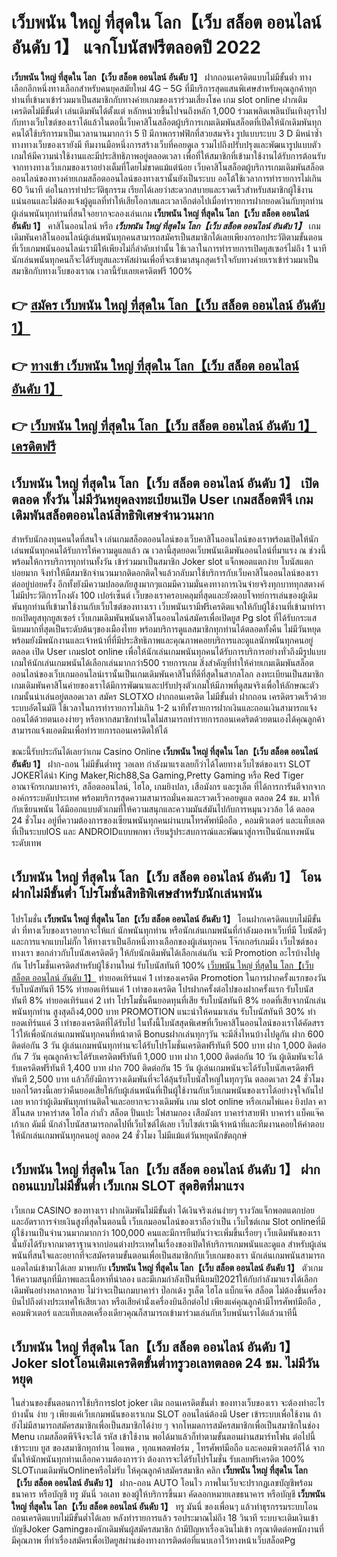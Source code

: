 # เว็บพนัน ใหญ่ ที่สุดใน โลก【เว็บ สล็อต ออนไลน์ อันดับ 1】  แจกโบนัสฟรีตลอดปี 2022

**เว็บพนัน ใหญ่ ที่สุดใน โลก【เว็บ สล็อต ออนไลน์ อันดับ 1】** ฝากถอนเครดิตแบบไม่มีขั้นต่ำ  ทางเลือกอีกหนึ่งทางเลือกสำหรับคนยุคสมัยใหม่ 4G – 5G ที่มีบริการสุดแสนพิเศษสำหรับคุณลูกค้าทุกท่านที่เข้ามาเข้าร่วมมาเป็นสมาชิกกับทางค่ายเกมของเราร่วมเสี่ยงโชค เกม slot online ฝากเติมเครดิตไม่มีขั้นต่ำ เล่นเดิมพันได้ตั้งแต่ หลักหน่วยขึ้นไปจนถึงหลัก 1,000 ร่วมเพลิดเพลินบันเทิงอุราไปกับทางเว็บไซต์ของเราได้แล้วในตอนี้เว็บคาสิโนสล็อตผู้บริการเกมเดิมพันสล็อตที่เปิดให้นักเดิมพันทุกคนได้ใช้บริการมาเป็นเวลานานมากกว่า 5 ปี มีภาพกราฟฟิกที่สวยสมจริง รูปแบบระบบ 3 D
มิหนำซ้ำทางทางเว็บของเรายังมี ทีมงานมือหนึ่งการสร้างเว็บที่คอยดูเล  รวมไปถึงปรับปรุงและพัฒนารูปแบบตัวเกมให้มีความน่าใช้งานและมีประสิทธิภาพอยู่ตลอดเวลา เพื่อที่ให้สมาชิกที่เข้ามาใช้งานได้รับการต้อนรับจากทางทางเว็บเกมของเราอย่างเต็มที่โดยไม่ขาดแม้แต่น้อย เว็บคาสิโนสล็อตผู้บริการเกมเดิมพันสล็อตออนไลน์ของทางค่ายเกมสล็อตออนไลน์ของทางเรานั้นยังเป็นระบบ ออโต้ใช้เวลาการทำรายการไม่เกิน 60 วินาที ต่อในการทำประวัติธุกรรม เรียกได้เลยว่าสะดวกสบายและรวดเร็วสำหรับสมาชิกผู้ใช้งานแน่นอนและไม่ต้องแจ้งผู้ดูแลที่ทำให้เสียโอกาสและเวลาอีกต่อไปเมื่อทำรายการฝากยอดเงินกับทุกท่าน
ผู้เล่นพนันทุกท่านที่สนใจอยากจะลองเล่นเกม **เว็บพนัน ใหญ่ ที่สุดใน โลก【เว็บ สล็อต ออนไลน์ อันดับ 1】** คาสิโนออนไลน์ หรือ ***เว็บพนัน ใหญ่ ที่สุดใน โลก【เว็บ สล็อต ออนไลน์ อันดับ 1】*** เกมเดิมพันคาสิโนออนไลน์ผู้เล่นพนันทุกคนสามารถสมัครเป็นสมาชิกได้เลยเพียงกรอกประวัติตามขั้นตอนที่เว็บเกมพนันออนไลน์เรามีให้เพียงไม่กี่ลำดับเท่านั้น ใช้เวลาในการทำรายการเปิดยูสเซอร์ไม่ถึง 1 นาทีนักเล่นพนันทุกคนก็จะได้รับยูสและรหัสผ่านเพื่อที่จะเข้ามาสนุกสุดเร้าใจกับทางค่ายเราเข้าร่วมมาเป็นสมาชิกกับทางเว็บของเราณ เวลานี้รับเลยเครดิตฟรี 100%

## 👉 [สมัคร เว็บพนัน ใหญ่ ที่สุดใน โลก【เว็บ สล็อต ออนไลน์ อันดับ 1】](https://archa888.com/)
## 👉 [ทางเข้า เว็บพนัน ใหญ่ ที่สุดใน โลก【เว็บ สล็อต ออนไลน์ อันดับ 1】](https://archa888.com/)
## 👉 [เว็บพนัน ใหญ่ ที่สุดใน โลก【เว็บ สล็อต ออนไลน์ อันดับ 1】 เครดิตฟรี](https://archa888.com/)

## เว็บพนัน ใหญ่ ที่สุดใน โลก【เว็บ สล็อต ออนไลน์ อันดับ 1】 เปิดตลอด ทั้งวัน ไม่มีวันหยุดลงทะเบียนเปิด User เกมสล็อตพีจี เกมเดิมพันสล็อตออนไลน์สิทธิพิเศษจำนวนมาก

สำหรับนักลงทุนคนใดที่สนใจ เล่นเกมสล็อตออนไลน์ของเว็บคาสิโนออนไลน์ของเราพร้อมเปิดให้นักเล่นพนันทุกคนได้รับการให้ความดูแลแล้ว ณ เวลานี้สุดยอดเว็บพนันเดิมพันออนไลน์ที่มาแรง ณ ช่วงนี้ พร้อมให้การบริการทุกท่านทั้งวัน เข้าร่วมมาเป็นสมาชิก Joker slot แจ็กพอตแตกง่าย โบนัสแตกบ่อยมาก จึงทำให้มีสมาชิกจำนวนมากติดอกติดใจแล้วกลับมาใช้บริการกับเว็บคาสิโนออนไลน์ของเราต่ออยู่บ่อยครั้ง อีกทั้งยังมีความปลอดภัยสูงมากๆแถมมีความมั่นคงทางการเงินจ่ายจริงทุกบาททุกสตางค์ไม่มีประวัติการโกงตัง 100 เปอร์เซ็นต์ เว็บของเราครอบคลุมที่สุดและยังตอบโจทย์การเล่นของผู้เดิมพันทุกท่านที่เข้ามาใช้งานกับเว็บไซต์ของทางเรา
เว็บพนันเรามีฟรีเครดิตแจกให้กับผู้ใช้งานที่เข้ามาทำรายกเปิดยูสทุกยูสเซอร์ เว็บเกมเดิมพันพนันคาสิโนออนไลน์สมัครเพื่อเปิดยูส Pg slot ที่ได้รับกระแสนิยมมากที่สุดเป็นระดับต้นๆของเมืองไทย พร้อมบริการดูแลสมาชิกทุกท่านได้ตลอดทั้งคืน ไม่มีวันหยุดพร้อมยังมีพนักงานและเจ้าหน้าที่ที่มีประสิทธิภาพและคุณภาพคอยบริการและดูแลนักพนันทุกคนอยู่ตลอด เปิด User เกมslot online เพื่อให้นักเล่นเกมพนันทุกคนได้รับการบริการอย่างทั่วถึงมีรูปแบบเกมให้นักเล่นเกมพนันได้เลือกเล่นมากกว่า500 รายการเกม
สิ่งสำคัญที่ทำให้ค่ายเกมเดิมพันสล็อตออนไลน์ของเว็บเกมออนไลน์เรานั้นเป็นเกมเดิมพันคาสิโนที่ดีที่สุดในสากลโลก ลงทะเบียนเป็นสมาชิก  เกมเดิมพันคาสิโนค่ายของเราได้มีการพัฒนาและปรับปรุงตัวเกมให้มีภาพที่ดูสมจริงเพื่อให้ลักษณะตัวเกมนั้นน่าเล่นอยู่ตลอดเวลา สมัคร SLOTXO ฝากถอนเครดิต ไม่มีขั้นต่ำ ฝากถอน เครดิตรวดเร็วด้วยระบบอัตโนมัติ ใช้เวลาในการทำรายการไม่เกิน 1-2 นาทีทั้งรายการฝากเงินและถอนเงินสามารถแจ้งถอนได้ด้วยตนเองง่ายๆ หรือหากสมาชิกท่านใดไม่สามารถทำรายการถอนเคดริตด้วยตนเองได้คุณลูกค้าสามารถแจ้งแอดมินเพื่อทำรายการถอนเครดิตให้ได้

ขณะนี้รับประกันได้เลยว่าเกม  Casino Online **เว็บพนัน ใหญ่ ที่สุดใน โลก【เว็บ สล็อต ออนไลน์ อันดับ 1】** ฝาก-ถอน ไม่มีขั้นต่ำทรู วอเลท กำลังมาแรงเลยก็ว่าได้โดยทางเว็บไซต์ของเรา SLOT JOKERได้นำ  King Maker,Rich88,Sa Gaming,Pretty Gaming หรือ Red Tiger อาณาจักรเกมบาคาร่า, สล็อตออนไลน์, ไฮโล, เกมยิงปลา, เสือมังกร และรูเล็ต ที่ได้การการันตีจากจากองค์กรระบดับประเทศ พร้อมบริการสุดความสามารถมั่นคงและรวดเร็วคอยดูแล ตลอด 24 ชม. มาให้กับเซียนพนัน ได้มีออกแบบตัวเกมที่ให้ความสนุกและความมันส์มันไปกับการหมุนวงวล้อ ได้ ตลอด 24 ชั่วโมง อยู่ที่ความต้องการของเซียนพนันทุกคนผ่านบนโทรศัพท์มือถือ , คอมพิวเตอร์ และแท็บเลตที่เป็นระบบIOS และ ANDROIDแบบพกพา เรียนรู้ประสบการณ์และพัฒนาสู่การเป็นนักแทงพนันระดับเทพ

## เว็บพนัน ใหญ่ ที่สุดใน โลก【เว็บ สล็อต ออนไลน์ อันดับ 1】 โอนฝากไม่มีขั้นต่ำ โปรโมชั่นสิทธิพิเศษสำหรับนักเล่นพนัน

โปรโมชั่น **เว็บพนัน ใหญ่ ที่สุดใน โลก【เว็บ สล็อต ออนไลน์ อันดับ 1】** โอนฝากเครดิตแบบไม่มีขั้นต่ำ ที่ทางเว็บของเราอยากจะให้แก่  นักพนันทุกท่าน หรือนักเล่นเกมพนันที่กำลังมองหาเว็บที่มี โบนัสดีๆ และการแจกแบบไม่กั๊ก ให้ทางเราเป็นอีกหนึ่งทางเลือกของผู้เล่นทุกคน โจ๊กเกอร์เกมมิ่ง เว็บไซต์ของทางเรา ขอกล่าวกับโบนัสเครดิตดีๆ ให้กับนักเดิมพันได้เลือกเล่นกัน จะมี Promotion อะไรบ้างไปดูกัน
โปรโมชั่นเครดิตสำหรับผู้ใช้งานใหม่ รับโบนัสทันที 100% [เว็บพนัน ใหญ่ ที่สุดใน โลก【เว็บ สล็อต ออนไลน์ อันดับ 1】](https://archa888.com/) ทำยอดเทิร์นแค่ 1 เท่าของเครดิต
 Promotion ในการฝากครั้งแรกของวัน รับโบนัสทันที 15% ทำยอดเทิร์นแค่ 1 เท่าของเครดิต
โปรฝากครั้งต่อไปของฝากครั้งแรก รับโบนัสทันที 8% ทำยอดเทิร์นแค่ 2 เท่า
โปรโมชั่นคืนยอดทุนที่เสีย รับโบนัสทันที 8% ยอดที่เสียจากนักเล่นพนันทุกท่าน สูงสุดถึง4,000 บาท
 PROMOTION แนะนำให้คนมาเล่น รับโบนัสทันที 30% ทำยอดเทิร์นแค่ 3 เท่าของเครดิตที่ได้รับไป
ในทั้งนี้โบนัสสุดพิเศษที่เว็บคาสิโนออนไลน์ของเราได้คัดสรรไว้ให้เพื่อนักเล่นเกมพนันทุกคนที่หน้าตาดี Bonusฝากเล่นทุกๆวัน จะมีสิ่งไหนบ้างไปดูกัน
ฝาก 600 ติดต่อกัน 3 วัน ผู้เล่นเกมพนันทุกท่านจะได้รับโปรโมชั่นเครดิตฟรีทันที 500 บาท
ฝาก 1,000 ติดต่อกัน 7 วัน คุณลูกค้าจะได้รับเครดิตฟรีทันที 1,000 บาท
ฝาก 1,000 ติดต่อกัน 10 วัน ผู้เดิมพันจะได้รับเครดิตฟรีทันที 1,400 บาท
ฝาก 700 ติดต่อกัน 15 วัน ผู้เล่นเกมพนันจะได้รับโบนัสเครดิตฟรีทันที 2,500 บาท
แล้วก็ยังมีการวางเดิมพันที่จะได้ลุ้นรับโบนัสใหญ่ในทุกๆวัน ตลอดเวลา 24 ชั่วโมง บอกไว้ตรงนี้เลยว่าคืนยอดเสียให้กับผู้เล่นพนันที่เป็นผู้ใช้งานกับเว็บเกมพนันของเราได้อย่างจุใจกันไปเลย หากว่าผู้เดิมพันทุกท่านติดใจและอยากจะวางเดิมพัน เกม slot online หรือเกมไพ่แคง  ยิงปลา คาสิโนสด บาคาร่าสด ไฮโล กำถั่ว สล็อต ปั่นแปะ ไพ่สามกอง เสือมังกร บาคาร่าสายฟ้า บาคาร่า แบ็คแจ๊ค เก้าเก ดัมมี่ นักล่าโบนัสสามารถกดไปที่เว็บไซต์ได้เลย เว็บไซต์เรามีเจ้าหน้าที่และทีมงานคอยให้คำตอบให้นักเล่นเกมพนันทุกคนอยู่ ตลอด 24 ชั่วโมง ไม่มีแม้แต่วันหยุดนักขัตฤกษ์

## เว็บพนัน ใหญ่ ที่สุดใน โลก【เว็บ สล็อต ออนไลน์ อันดับ 1】 ฝากถอนแบบไม่มีขั้นต่ำ  เว็บเกม SLOT สุดฮิตที่มาแรง

เว็บเกม CASINO ของทางเรา ฝากเดิมพันไม่มีขั้นต่ำ ได้เงินจริงเล่นง่ายๆ รางวัลแจ็กพอตแตกบ่อยและอัตราการจ่ายเงินสูงที่สุดในตอนนี้ เว็บเกมออนไลน์ของเราถือว่าเป็น เว็บไซต์เกม Slot onlineที่มีผู้ใช้งานเป็นจำนวนมากมากกว่า 100,000 คนและมีการยืนยันว่าจะเพิ่มขึ้นเรื่อยๆ เว็บเดิมพันของเรานั้นยังได้รับจากมาตราฐานจากบ่อนต่างประเทศในเรื่องของเปิดให้บริการเกมพนันและดูแล สำหรับผู้เล่นพนันที่สนใจและอยากที่จะสมัครตามขั้นตอนเพื่อเป็นสมาชิกกับเว็บเกมของเรา นักเล่นเกมพนันสามารถแอดไลน์เข้ามาได้เลย
	มาพบกับ **เว็บพนัน ใหญ่ ที่สุดใน โลก【เว็บ สล็อต ออนไลน์ อันดับ 1】** ตัวเกมให้ความสนุกที่มีภาพและเนื้อหาที่น่าลอง และมีเกมกำลังเป็นที่นิยมปี2021ให้กับกำลังมาแรงได้เลือกเดิมพันอย่างหลากหลาย  ไม่ว่าจะเป็นเกมบาคาร่า ป๊อกเด้ง รูเล็ต ไฮโล แบ็กแจ๊ค สล็อต ไม่ต้องขึ้นเครื่องบินไปถึงต่างประเทศให้เสียเวลา หรือเสียค่านั่งเครื่องบินอีกต่อไป เพียงแค่คุณลูกค้ามีโทรศัพท์มือถือ , คอมพิวเตอร์ และแท็บเลตเครื่องเดียวคุณก็สามารถเข้ามาร่วมเล่นกับเว็บพนันเราได้แล้วนาทีนี้

## เว็บพนัน ใหญ่ ที่สุดใน โลก【เว็บ สล็อต ออนไลน์ อันดับ 1】 Joker slotโอนเติมเครดิตขั้นต่ำทรูวอเลทตลอด 24 ชม. ไม่มีวันหยุด

ในส่วนของขั้นตอนการใช้บริการslot joker เติม ถอนเครดิตขั้นต่ำ ของทางเว็บของเรา จะต้องทำอะไรบ้างนั้น ง่าย ๆ เพียงแค่เว็บเกมพนันของเราเกม SLOT ออนไลน์ต้องมี User เข้าระบบเพื่อใช้งาน ถ้ายังไม่มีสามารถสมัครสมาชิกเพื่อเป็นสมาชิกได้ง่าย ๆ จากโหมดการสมัครสมาชิกเพื่อเป็นสมาชิกในช่อง Menu เกมสล็อตพีจีจึงจะได้ รหัส เข้าใช้งาน พอได้มาแล้วก็ทำตามขั้นตอนผ่านสมาร์ทโฟน ต่อไปนี้
เข้าระบบ ยูส  ของสมาชิกทุกท่าน ไอแพด , ทุกแพลตฟอร์ม , โทรศัพท์มือถือ และคอมพิวเตอร์ก็ได้
จากนั้นให้นักพนันทุกท่านเลือกความต้องการว่า ต้องการจะได้รับโปรโมชั่น รับเลยฟรีเครดิต 100% SLOTเกมเดิมพันOnlineหรือไม่รับ
ให้คุณลูกค้าสมัครสมาชิก คลิก **เว็บพนัน ใหญ่ ที่สุดใน โลก【เว็บ สล็อต ออนไลน์ อันดับ 1】** ฝาก-ถอน AUTO โอนไว ภาพในเว็บจะปรากฏเลขบัญชีพร้อมธนาคาร หรือบัญชี ทรู มันนี่ วอเลท ของผู้ให้บริการขึ้นมา
คัดลอกหมายเลขธนาคาร หรือบัญชี **เว็บพนัน ใหญ่ ที่สุดใน โลก【เว็บ สล็อต ออนไลน์ อันดับ 1】** ทรู มันนี่ ของเพื่อนๆ แล้วทำธุรกรรมระบบโอนถอนเครดิตแบบไม่มีขั้นต่ำได้เลย
หลังทำรายการแล้ว รอประมาณไม่ถึง 18 วินาที ระบบจะเติมเงินเข้าบัญชีJoker Gamingของนักเดิมพันผู้สมัครสมาชิก
ถ้ามีปัญหาเรื่องเงินไม่เข้า กรุณาติดต่อพนักงานที่มีคุณภาพ ที่ทำเรื่องสมัครเพื่อเปิดยูสผ่านช่องทางการติดต่อที่แนบเอาไว้ทางหน้าเว็บสล็อตPg


